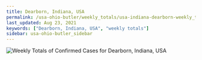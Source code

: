 ```yaml
---
title: Dearborn, Indiana, USA
permalink: /usa-ohio-butler/weekly_totals/usa-indiana-dearborn-weekly_totals.html
last_updated: Aug 23, 2021
keywords: ["Dearborn, Indiana, USA", "weekly totals"]
sidebar: usa-ohio-butler_sidebar
---
```


![Weekly Totals of Confirmed Cases for Dearborn, Indiana, USA](/covid_tracker/images/graphs/usa-indiana-dearborn-weekly_totals_graph.png)
